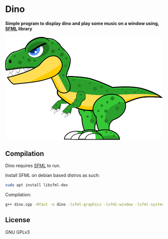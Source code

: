# Dino
#### Simple program to display dino and play some music on a window using, [SFML](https://www.sfml-dev.org/) library
![Dino](./dino.png?raw=true "Dino")

## Compilation
Dino requires [SFML](https://www.sfml-dev.org/) to run.

Install SFML on debian based distros as such:
```sh
sudo apt install libsfml-dev
```

Compilation:
```sh
g++ dino.cpp -Ofast -o dino -lsfml-graphics -lsfml-window -lsfml-system -lsfml-audio
```

## License
GNU GPLv3
